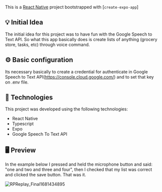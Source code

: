 This is a [React Native](https://reactnative.dev/) project bootstrapped with [`create-expo-app`]

## 💡 Initial Idea

The initial idea for this project was to have fun with the Google Speech to Text API. 
So what this app basically does is create lists of anything (grocery store, tasks, etc) through voice command.

## ⚙️ Basic configuration

Its necessary basically to create a credential for authenticate in Google Speech to Text API(https://console.cloud.google.com/) and to set that key on .env file.

## 🧪 Technologies

This project was developed using the following technologies:

- React Native
- Typescript
- Expo
- Google Speech To Text API

## 🖥 Preview

In the example below I pressed and held the microphone button and said: "one and two and three and four", then I checked that my list was correct and clicked the save button. That was it.

![RPReplay_Final1681434895](https://user-images.githubusercontent.com/7294833/231920277-5d16a056-cc77-4cb3-b2ec-fd86fa646b65.gif)


